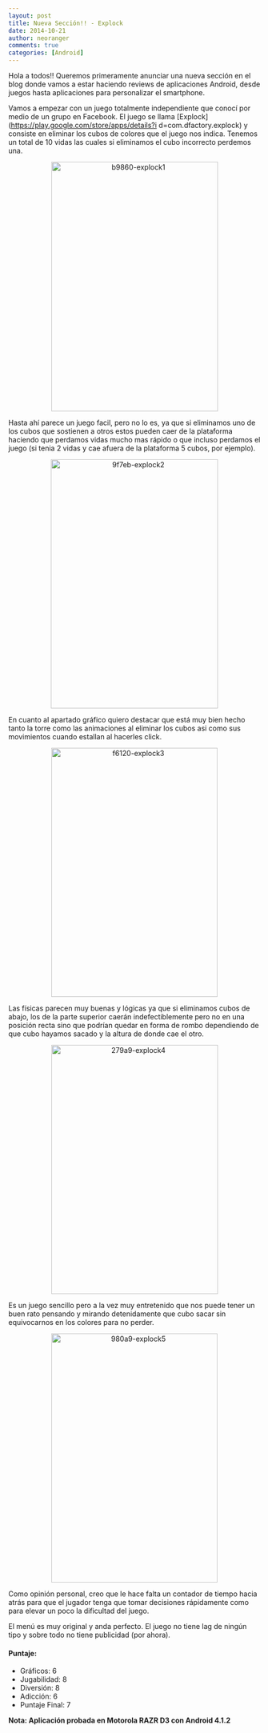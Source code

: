 ```yaml
---
layout: post
title: Nueva Sección!! - Explock
date: 2014-10-21
author: neoranger
comments: true
categories: [Android]
---
```

Hola a todos!! Queremos primeramente anunciar una nueva sección en el blog donde vamos a estar haciendo reviews de aplicaciones Android, desde juegos hasta aplicaciones para personalizar el smartphone.

Vamos a empezar con un juego totalmente independiente que conocí por medio de un grupo en Facebook. El juego se llama [Explock](https://play.google.com/store/apps/details?i    d=com.dfactory.explock) y consiste en eliminar los cubos de colores que el juego nos indica. Tenemos un total de 10 vidas las cuales si eliminamos el cubo incorrecto perdemos una.

<div class="separator" style="clear:both;text-align:center;"><img class="alignnone size-full wp-image-2222" src="https://blogneositelinux.files.wordpress.com/2016/10/b9860-explock1.jpg" alt="b9860-explock1" width="333" height="499" /></div>

Hasta ahí parece un juego facil, pero no lo es, ya que si eliminamos uno de los cubos que sostienen a otros estos pueden caer de la plataforma haciendo que perdamos vidas mucho mas rápido o que incluso perdamos el juego (si tenia 2 vidas y cae afuera de la plataforma 5 cubos, por ejemplo).

<div class="separator" style="clear:both;text-align:center;"><img class="alignnone size-full wp-image-2033" src="https://blogneositelinux.files.wordpress.com/2016/10/9f7eb-explock2.jpg" alt="9f7eb-explock2" width="334" height="498" /></div>

En cuanto al apartado gráfico quiero destacar que está muy bien hecho tanto la torre como las animaciones al eliminar los cubos asi como sus movimientos cuando estallan al hacerles click.

<div class="separator" style="clear:both;text-align:center;"><img class="alignnone size-full wp-image-2421" src="https://blogneositelinux.files.wordpress.com/2016/10/f6120-explock3.jpg" alt="f6120-explock3" width="332" height="498" /></div>

Las físicas parecen muy buenas y lógicas ya que si eliminamos cubos de abajo, los de la parte superior caerán indefectiblemente pero no en una posición recta sino que podrían quedar en forma de rombo dependiendo de que cubo hayamos sacado y la altura de donde cae el otro.

<div class="separator" style="clear:both;text-align:center;"><img class="alignnone size-full wp-image-2071" src="https://blogneositelinux.files.wordpress.com/2016/10/279a9-explock4.jpg" alt="279a9-explock4" width="333" height="498" /></div>

Es un juego sencillo pero a la vez muy entretenido que nos puede tener un buen rato pensando y mirando detenidamente que cubo sacar sin equivocarnos en los colores para no perder.

<div class="separator" style="clear:both;text-align:center;"><img class="alignnone size-full wp-image-2090" src="https://blogneositelinux.files.wordpress.com/2016/10/980a9-explock5.jpg" alt="980a9-explock5" width="332" height="498" /></div>

Como opinión personal, creo que le hace falta un contador de tiempo hacia atrás para que el jugador tenga que tomar decisiones rápidamente como para elevar un poco la dificultad del juego.

El menú es muy original y anda perfecto.
El juego no tiene lag de ningún tipo y sobre todo no tiene publicidad (por ahora).

#### Puntaje:
* Gráficos: 6
* Jugabilidad: 8
* Diversión: 8
* Adicción: 6
* Puntaje Final: 7

**Nota: Aplicación probada en Motorola RAZR D3 con Android 4.1.2**
